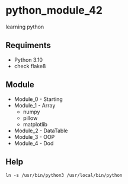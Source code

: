 # python_module_42
learning python

## Requiments
- Python 3.10
- check flake8

## Module
- Module_0 - Starting
- Module_1 - Array
	- numpy
	- pillow
	- matplotlib
- Module_2 - DataTable
- Module_3 - OOP
- Module_4 - Dod

## Help
```
ln -s /usr/bin/python3 /usr/local/bin/python
```